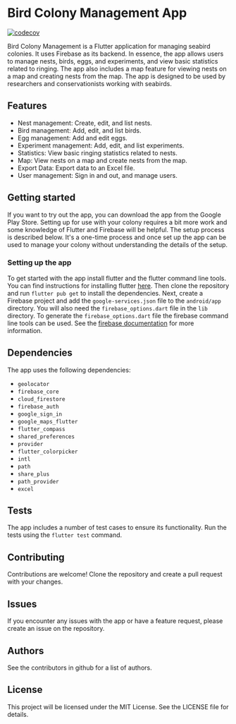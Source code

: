 # Bird Colony Management App

[![codecov](https://codecov.io/gh/rix133/flutter_bird_colony/graph/badge.svg?token=nIVX3odUDo)](https://codecov.io/gh/rix133/flutter_bird_colony)

Bird Colony Management is a Flutter application for managing seabird colonies.
It uses Firebase as its backend. In essence, the app allows users to manage nests, birds, eggs, 
and experiments, and view basic statistics related to ringing. The app also includes a map
feature for viewing nests on a map and creating nests from the map. The app is designed to be
used by researchers and conservationists working with seabirds.

## Features

- Nest management: Create, edit, and list nests.
- Bird management: Add, edit, and list birds.
- Egg management: Add and edit eggs.
- Experiment management: Add, edit, and list experiments.
- Statistics: View basic ringing statistics related to nests.
- Map: View nests on a map and create nests from the map.
- Export Data: Export data to an Excel file.
- User management: Sign in and out, and manage users.

## Getting started

If you want to try out the app, you can download the app from the Google Play Store. Setting up
for use with your colony requires a bit more work and some knowledge of Flutter and Firebase 
will be helpful. The setup process is described below. It's a one-time process and once set up
the app can be used to manage your colony without understanding the details of the setup.

### Setting up the app

To get started with the app install flutter and the flutter command line tools. You can find
instructions for installing flutter [here](https://flutter.dev/docs/get-started/install).
Then clone the repository and run  `flutter pub get` to install the dependencies.
Next, create a Firebase project and add  the `google-services.json` file to the `android/app` directory.
You will also need the `firebase_options.dart` file in the `lib` directory. To generate the `firebase_options.dart` 
file the firebase command line tools can be used. See the 
[firebase documentation](https://firebase.flutter.dev/docs/overview) for more information. 

## Dependencies

The app uses the following dependencies:

- `geolocator`
- `firebase_core`
- `cloud_firestore`
- `firebase_auth`
- `google_sign_in`
- `google_maps_flutter`
- `flutter_compass`
- `shared_preferences`
- `provider`
- `flutter_colorpicker`
- `intl`
- `path`
- `share_plus`
- `path_provider`
- `excel`

## Tests

The app includes a number of test cases to ensure its functionality. Run the tests using the `flutter test` command.

## Contributing

Contributions are welcome! Clone the repository and create a pull request with your changes.

## Issues

If you encounter any issues with the app or have a feature request, please create an issue on the repository.

## Authors

See the contributors in github for a list of authors.

## License

This project will be licensed under the MIT License. See the LICENSE file for details.

